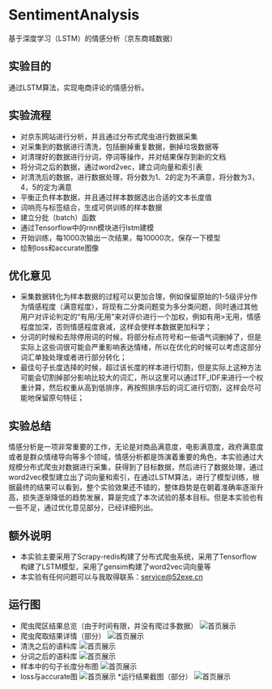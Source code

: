 # SentimentAnalysis
基于深度学习（LSTM）的情感分析（京东商城数据）

## 实验目的
通过LSTM算法，实现电商评论的情感分析。

## 实验流程
* 对京东网站进行分析，并且通过分布式爬虫进行数据采集
* 对采集到的数据进行清洗，包括删掉重复数据，删掉垃圾数据等
* 对清理好的数据进行分词，停词等操作，并对结果保存到新的文档
* 将分词之后的数据，通过word2vec，建立词向量和索引表
* 对清洗后的数据，进行数据处理，将分数为1、2的定为不满意，将分数为3，4，5的定为满意
* 平衡正负样本数据，并且通过样本数据选出合适的文本长度值
* 词响亮与标签结合，生成可供训练的样本数据
* 建立分批（batch）函数
* 通过Tensorflow中的rnn模块进行lstm建模
* 开始训练，每1000次输出一次结果，每10000次，保存一下模型
* 绘制loss和accurate图像

## 优化意见
* 采集数据转化为样本数据的过程可以更加合理，例如保留原始的1-5级评分作为情感程度（满意程度），将现有二分类问题变为多分类问题，同时通过其他用户对评论判定的“有用/无用”来对评价进行一个加权，例如有用>无用，情感程度加深，否则情感程度衰减，这样会使样本数据更加科学；
* 分词的时候和去除停用词的时候，将部分标点符号和一些语气词删掉了，但是实际上这些词很可能会严重影响表达情绪，所以在优化的时候可以考虑这部分词汇单独处理或者进行部分转化；
* 最佳句子长度选择的时候，超过该长度的样本进行切割，但是实际上这种方法可能会切割掉部分影响比较大的词汇，所以这里可以通过TF_IDF来进行一个权重计算，然后权重从高到低排序，再按照排序后的词汇进行切割，这样会尽可能地保留原句特征；

## 实验总结
情感分析是一项非常重要的工作，无论是对商品满意度，电影满意度，政府满意度或者是群众情绪导向等多个领域，情感分析都是饰演着重要的角色，本实验通过大规模分布式爬虫对数据进行采集，获得到了目标数据，然后进行了数据处理，通过word2vec模型建立出了词向量和索引，在通过LSTM算法，进行了模型训练，根据最终的结果可以看到，整个实验效果还不错的，整体趋势是在朝着准确率逐渐升高，损失逐渐降低的趋势发展，算是完成了本次试验的基本目标。但是本实验也有一些不足，通过优化意见部分，已经详细列出。

## 额外说明
* 本实验主要采用了Scrapy-redis构建了分布式爬虫系统，采用了Tensorflow构建了LSTM模型，采用了gensim构建了word2vec词向量等
* 本实验有任何问题可以与我取得联系：service@52exe.cn

## 运行图
* 爬虫爬区结果总览（由于时间有限，并没有爬过多数据）
![首页展示](https://github.com/anycodes/SentimentAnalysis/blob/master/picDic/1.png?raw=true)
* 爬虫爬取结果详情（部分）
![首页展示](https://github.com/anycodes/SentimentAnalysis/blob/master/picDic/2.png?raw=true)
* 清洗之后的语料库
![首页展示](https://github.com/anycodes/SentimentAnalysis/blob/master/picDic/3.png?raw=true)
* 分词之后的语料库
![首页展示](https://github.com/anycodes/SentimentAnalysis/blob/master/picDic/4.png?raw=true)
* 样本中的句子长度分布图
![首页展示](https://github.com/anycodes/SentimentAnalysis/blob/master/picDic/5.png?raw=true)
* loss与accurate图
![首页展示](https://github.com/anycodes/SentimentAnalysis/blob/master/picDic/6.png?raw=true)
*运行结果截图（部分）
![首页展示](https://github.com/anycodes/SentimentAnalysis/blob/master/picDic/7.png?raw=true)
